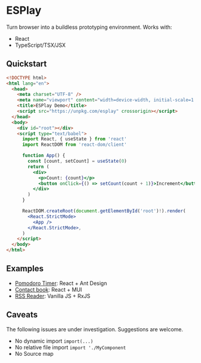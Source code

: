 # ESPlay

Turn browser into a buildless prototyping environment. Works with:

- React
- TypeScript/TSX/JSX

## Quickstart

```html
<!DOCTYPE html>
<html lang="en">
  <head>
    <meta charset="UTF-8" />
    <meta name="viewport" content="width=device-width, initial-scale=1.0" />
    <title>ESPlay Demo</title>
    <script src="https://unpkg.com/esplay" crossorigin></script>
  </head>
  <body>
    <div id="root"></div>
    <script type="text/babel">
      import React, { useState } from 'react'
      import ReactDOM from 'react-dom/client'

      function App() {
        const [count, setCount] = useState(0)
        return (
          <div>
            <p>Count: {count}</p>
            <button onClick={() => setCount(count + 1)}>Increment</button>
          </div>
        )
      }

      ReactDOM.createRoot(document.getElementById('root')!).render(
        <React.StrictMode>
          <App />
        </React.StrictMode>,
      )
    </script>
  </body>
</html>
```

## Examples

- [Pomodoro Timer](./examples/pomodoro.html): React + Ant Design
- [Contact book](./examples/contact-book.html): React + MUI
- [RSS Reader](./examples/contact-book.html): Vanilla JS + RxJS

## Caveats

The following issues are under investigation. Suggestions are welcome.

- No dynamic import `import(...)`
- No relative file import `import './MyComponent`
- No Source map
